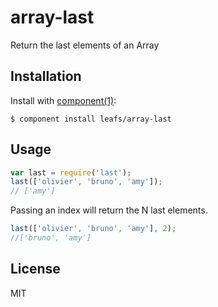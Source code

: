 
# array-last

  Return the last elements of an Array

## Installation

  Install with [component(1)](http://component.io):

    $ component install leafs/array-last

## Usage

```js
var last = require('last');
last(['olivier', 'bruno', 'amy']);
// ['amy']
```

Passing an index will return the N last elements.

```js
last(['olivier', 'bruno', 'amy'], 2);
//['bruno', 'amy']
```

## License

  MIT

